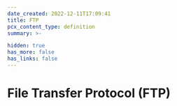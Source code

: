 ```yaml
---
date_created: 2022-12-11T17:09:41
title: FTP
pcx_content_type: definition
summary: >-

hidden: true
has_more: false
has_links: false
---
```


# File Transfer Protocol (FTP)
